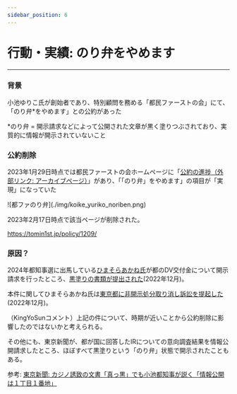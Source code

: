 ```yaml
---
sidebar_position: 6
---
```


# 行動・実績: のり弁をやめます
--------------------------------

### 背景

小池ゆりこ氏が創始者であり、特別顧問を務める「都民ファーストの会」にて、「のり弁*をやめます」との公約があった

*のり弁 = 開示請求などによって公開された文章が黒く塗りつぶされており、実質的に情報が開示されていないこと

### 公約削除

2023年1月29日時点では都民ファーストの会ホームページに「[公約の進捗（外部リンク: アーカイブページ）](https://web.archive.org/web/20230129192918/https://tomin1st.jp/policy/1209/)」があり、「「のり弁」をやめます」の項目が「実現」になっていた

<div class="imagebox">
![都ファのり弁](./img/koike_yuriko_noriben.png)
</div>

2023年2月17日時点で該当ページが削除された。

https://tomin1st.jp/policy/1209/

### 原因？

2024年都知事選に出馬している[ひまそらあかね氏](/docs/himasoraakane/index)が都のDV交付金について開示請求を行ったところ、[黒塗りの書類が提出された](https://note.com/hima_kuuhaku/n/n74adf9da5e11)(2022年12月)。

本件に関してひまそらあかね氏は[東京都に非開示処分取り消し訴訟を提起した](https://note.com/hima_kuuhaku/n/n1141e3c72d70)(2022年12月)。

（KingYoSunコメント）上記の件について、時期が近いことから公約削除に影響したのではないかと考えられる。

その他にも、東京新聞が、都が国に回答したIRについての意向調査結果を情報公開請求したところ、ほぼすべて黒塗りという「のり弁」状態で開示されたこともある。

参考: [東京新聞: カジノ誘致の文書「真っ黒」でも小池都知事が説く「情報公開は１丁目１番地」](https://www.tokyo-np.co.jp/article/34979)